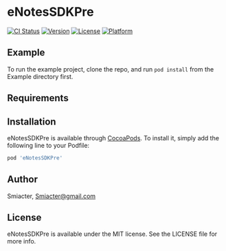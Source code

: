 # eNotesSDKPre

[![CI Status](https://img.shields.io/travis/Smiacter/eNotesSDKPre.svg?style=flat)](https://travis-ci.org/Smiacter/eNotesSDKPre)
[![Version](https://img.shields.io/cocoapods/v/eNotesSDKPre.svg?style=flat)](https://cocoapods.org/pods/eNotesSDKPre)
[![License](https://img.shields.io/cocoapods/l/eNotesSDKPre.svg?style=flat)](https://cocoapods.org/pods/eNotesSDKPre)
[![Platform](https://img.shields.io/cocoapods/p/eNotesSDKPre.svg?style=flat)](https://cocoapods.org/pods/eNotesSDKPre)

## Example

To run the example project, clone the repo, and run `pod install` from the Example directory first.

## Requirements

## Installation

eNotesSDKPre is available through [CocoaPods](https://cocoapods.org). To install
it, simply add the following line to your Podfile:

```ruby
pod 'eNotesSDKPre'
```

## Author

Smiacter, Smiacter@gmail.com

## License

eNotesSDKPre is available under the MIT license. See the LICENSE file for more info.
